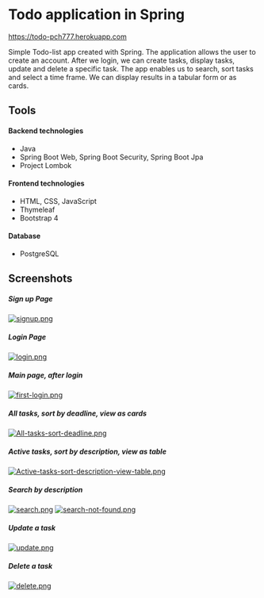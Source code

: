 # Todo application in Spring

https://todo-pch777.herokuapp.com

Simple Todo-list app created with Spring. The application allows the user to create an account. After we login, we can create tasks, display tasks, update and delete a specific task. The app enables us to search, sort tasks and select a time frame. We can display results in a tabular form or as cards. 

## Tools
#### Backend technologies
- Java
- Spring Boot Web,  Spring Boot Security, Spring Boot Jpa
- Project Lombok

#### Frontend technologies

- HTML, CSS, JavaScript
- Thymeleaf
- Bootstrap 4

#### Database
- PostgreSQL

## Screenshots
##### Sign up Page
[![signup.png](https://i.postimg.cc/9MX6kGXf/signup.png)](https://postimg.cc/TySNL5D8)
##### Login Page
[![login.png](https://i.postimg.cc/2yyf1ngt/login.png)](https://postimg.cc/G8WfNTLP)
##### Main page, after login
[![first-login.png](https://i.postimg.cc/fTcz5Ws3/first-login.png)](https://postimg.cc/xcdV12cY)
##### All tasks, sort by deadline, view as cards 
[![All-tasks-sort-deadline.png](https://i.postimg.cc/KYgsrjXw/All-tasks-sort-deadline.png)](https://postimg.cc/zL8jqJGF)
##### Active tasks, sort by description, view as table
[![Active-tasks-sort-description-view-table.png](https://i.postimg.cc/LXyVfFCh/Active-tasks-sort-description-view-table.png)](https://postimg.cc/cgnYy2NN)
##### Search by description
[![search.png](https://i.postimg.cc/CMBP3JcD/search.png)](https://postimg.cc/F1vVcb5s)
[![search-not-found.png](https://i.postimg.cc/hjxmrJ0J/search-not-found.png)](https://postimg.cc/CBhdMxXY)
##### Update a task
[![update.png](https://i.postimg.cc/nhgMPFrq/update.png)](https://postimg.cc/fV7w3hxb)
##### Delete a task
[![delete.png](https://i.postimg.cc/rFYpDVS7/delete.png)](https://postimg.cc/ykcK5zpT)
